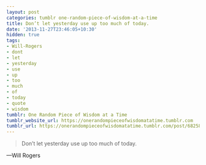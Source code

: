 ```yaml
---
layout: post
categories: tumblr one-random-piece-of-wisdom-at-a-time
title: Don’t let yesterday use up too much of today.
date: '2013-11-27T23:46:05+10:30'
hidden: true
tags:
- Will-Rogers
- dont
- let
- yesterday
- use
- up
- too
- much
- of
- today
- quote
- wisdom
tumblr: One Random Piece of Wisdom at a Time
tumblr_website_url: https://onerandompieceofwisdomatatime.tumblr.com
tumblr_url: https://onerandompieceofwisdomatatime.tumblr.com/post/68258609480/dont-let-yesterday-use-up-too-much-of-today
---
```

> Don’t let yesterday use up too much of today.

—Will Rogers
